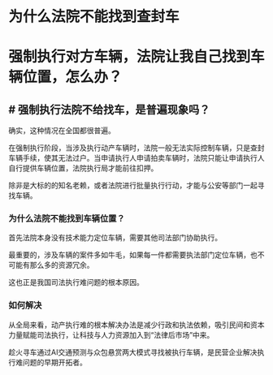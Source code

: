 # 为什么法院不能找到查封车


# 强制执行对方车辆，法院让我自己找到车辆位置，怎么办？

## \# 强制执行法院不给找车，是普遍现象吗？

确实，这种情况在全国都很普遍。

在强制执行阶段，当涉及执行动产车辆时，法院一般无法实际控制车辆，只是查封车辆手续，使其无法过户。当申请执行人申请拍卖车辆时，法院只能让申请执行人自行提供车辆位置，法院执行局才能前往扣押。

除非是大标的的知名老赖，或者法院进行批量执行行动，才能与公安等部门一起寻找车辆。

### 为什么法院不能找到车辆位置？

首先法院本身没有技术能力定位车辆，需要其他司法部门协助执行。

最重要的，涉及车辆的案件多如牛毛，如果每一件都需要执法部门定位车辆，也不可能有那么多的资源冗余。

这也正是我国司法执行难问题的根本原因。

###  如何解决

从全局来看，动产执行难的根本解决办法是减少行政和执法依赖，吸引民间和资本力量赋能司法执行，让科技与人力资源加入到“法律后市场”中来。

趁火寻车通过AI交通预测与众包悬赏两大模式寻找被执行车辆，是民营企业解决执行难问题的早期开拓者。

